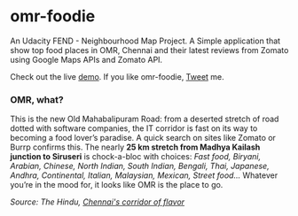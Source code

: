# omr-foodie

An Udacity FEND - Neighbourhood Map Project.
A Simple application that show top food places in OMR, Chennai and their latest reviews from Zomato using Google Maps APIs and Zomato API. 

Check out the live [demo](https://aravindhb4.github.io/omr-foodie). If you like omr-foodie, [Tweet](https://twitter.com/aravib4) me.

### OMR, what?

This is the new Old Mahabalipuram Road: from a deserted stretch of road dotted with software companies, the IT corridor is fast on its way to becoming a food lover’s paradise. A quick search on sites like Zomato or Burrp confirms this. The nearly **25 km stretch from Madhya Kailash junction to Siruseri** is chock-a-bloc with choices: *Fast food, Biryani, Arabian, Chinese, North Indian, South Indian, Bengali, Thai, Japanese, Andhra, Continental, Italian, Malaysian, Mexican, Street food...* Whatever you’re in the mood for, it looks like OMR is the place to go.

*Source: The Hindu, [Chennai's corridor of flavor](http://www.thehindu.com/features/metroplus/chennais-corridor-of-flavour/article6145298.ece)*